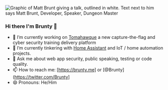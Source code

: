 ![Graphic of Matt Brunt giving a talk, outlined in white. Text next to him says Matt Brunt, Developer, Speaker, Dungeon Master](https://brunty.me/files/github-banner.PNG)

### Hi there I'm Brunty 👋

- 🔭 I’m currently working on [Tomahawque](https://www.tomahawque.com/) a new capture-the-flag and cyber security training delivery platform
- 🌱 I’m currently tinkering with [Home Assistant](https://www.home-assistant.io/) and IoT / home automation projects.
- 💬 Ask me about web app security, public speaking, testing or code quality.
- 📫 How to reach me: [https://brunty.me] or [@Brunty](https://twitter.com/Brunty]
- 😄 Pronouns: He/Him
